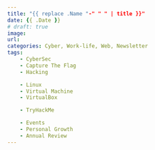 ```yaml
---
title: "{{ replace .Name "-" " " | title }}"
date: {{ .Date }}
# draft: true
image: 
url: 
categories: Cyber, Work-life, Web, Newsletter
tags:
    - CyberSec
    - Capture The Flag
    - Hacking

    - Linux
    - Virtual Machine
    - VirtualBox

    - TryHackMe

    - Events
    - Personal Growth
    - Annual Review
---
```


